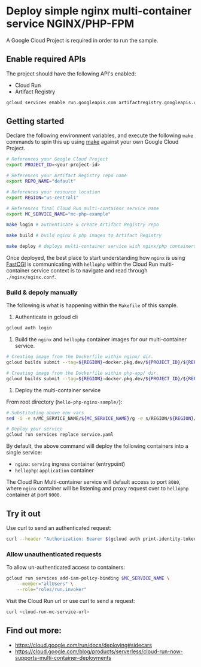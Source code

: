 # Deploy simple nginx multi-container service NGINX/PHP-FPM

A Google Cloud Project is required in order to run the sample. 

## Enable required APIs

The project should have the following API's enabled:

* Cloud Run
* Artifact Registry

```bash
gcloud services enable run.googleapis.com artifactregistry.googleapis.com
```

## Getting started

Declare the following environment variables, and execute the following `make` commands
to spin this up using [make](https://www.gnu.org/software/make/manual/make.html) against your own Google Cloud Project. 

```bash
# References your Google Cloud Project
export PROJECT_ID=<your-project-id>

# References your Artifact Registry repo name
export REPO_NAME="default"

# References your resource location
export REGION="us-central1"

# References final Cloud Run multi-contaienr service name
export MC_SERVICE_NAME="mc-php-example"
```

```bash
make login # authenticate & create Artifact Registry repo

make build # build nginx & php images to Artifact Registry

make deploy # deploys multi-container service with nginx/php containers
```

Once deployed, the best place to start understanding how `nginx` is using [FastCGI](https://www.nginx.com/resources/wiki/start/topics/examples/fastcgiexample/) 
is communicating with `hellophp` within the Cloud Run multi-container service context is to navigate and read through `./nginx/nginx.conf`.

### Build & depoly manually

The following is what is happening within the `Makefile` of this sample.

1. Authenticate in gcloud cli

```bash
gcloud auth login
```

1. Build the `nginx` and `hellophp` container images for our multi-container service.

```bash
# Creating image from the Dockerfile within nginx/ dir.
gcloud builds submit --tag=${REGION}-docker.pkg.dev/${PROJECT_ID}/${REPO_NAME}/nginx ./nginx

# Creating image from the Dockerfile within php-app/ dir.
gcloud builds submit --tag=${REGION}-docker.pkg.dev/${PROJECT_ID}/${REPO_NAME}/php ./php-app
```

1. Deploy the multi-container service

From root directory (`hello-php-nginx-sample/`):

```sh
# Substituting above env vars
sed -i -e s/MC_SERVICE_NAME/${MC_SERVICE_NAME}/g -e s/REGION/${REGION}/g -e s/REPO_NAME/${REPO_NAME} service.yaml

# Deploy your service
gcloud run services replace service.yaml
```

By default, the above command will deploy the following containers into a single service:

* `nginx`: `serving` ingress container (entrypoint)
* `hellophp`: `application` container

The Cloud Run Multi-container service will default access to port `8080`,
where `nginx` container will be listening and proxy request over to `hellophp` container at port `9000`.

## Try it out

Use curl to send an authenticated request:

```bash
curl --header "Authorization: Bearer $(gcloud auth print-identity-token)" <cloud-run-mc-service-url>
```

### Allow unauthenticated requests

To allow un-authenticated access to containers:

```bash
gcloud run services add-iam-policy-binding $MC_SERVICE_NAME \
    --member="allUsers" \
    --role="roles/run.invoker"
```

Visit the Cloud Run url or use curl to send a request:

```bash
curl <cloud-run-mc-service-url>
```


## Find out more:

* https://cloud.google.com/run/docs/deploying#sidecars
* https://cloud.google.com/blog/products/serverless/cloud-run-now-supports-multi-container-deployments
